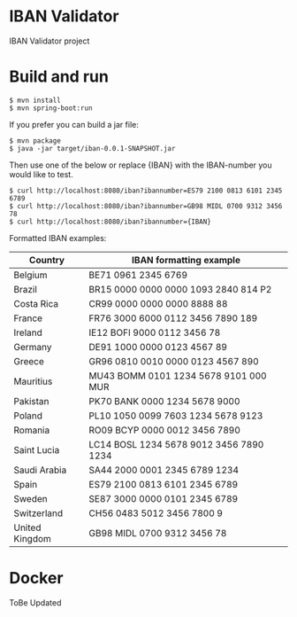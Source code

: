 # IBAN Validator
IBAN Validator project


# Build and run
```
$ mvn install
$ mvn spring-boot:run
```

If you prefer you can build a jar file:
```
$ mvn package
$ java -jar target/iban-0.0.1-SNAPSHOT.jar
```

Then use one of the below or replace {IBAN} with the IBAN-number you would like to test.
```
$ curl http://localhost:8080/iban?ibannumber=ES79 2100 0813 6101 2345 6789
$ curl http://localhost:8080/iban?ibannumber=GB98 MIDL 0700 9312 3456 78
$ curl http://localhost:8080/iban?ibannumber={IBAN}
```

Formatted IBAN examples:

| Country |	IBAN formatting example |
| ------- | ------------------------|
|	Belgium	|	BE71 0961 2345 6769	|
|	Brazil	|	BR15 0000 0000 0000 1093 2840 814 P2	|
|	Costa Rica	|	CR99 0000 0000 0000 8888 88	|
|	France	|	FR76 3000 6000 0112 3456 7890 189	|
|	Ireland	|	IE12 BOFI 9000 0112 3456 78	|
|	Germany	|	DE91 1000 0000 0123 4567 89	|
|	Greece	|	GR96 0810 0010 0000 0123 4567 890	|
|	Mauritius	|	MU43 BOMM 0101 1234 5678 9101 000 MUR	|
|	Pakistan	|	PK70 BANK 0000 1234 5678 9000	|
|	Poland	|	PL10 1050 0099 7603 1234 5678 9123	|
|	Romania	|	RO09 BCYP 0000 0012 3456 7890	|
|	Saint Lucia	|	LC14 BOSL 1234 5678 9012 3456 7890 1234	|
|	Saudi Arabia	|	SA44 2000 0001 2345 6789 1234	|
|	Spain	|	ES79 2100 0813 6101 2345 6789	|
|	Sweden	|	SE87 3000 0000 0101 2345 6789	|
|	Switzerland	|	CH56 0483 5012 3456 7800 9	|
|	United Kingdom	|	GB98 MIDL 0700 9312 3456 78	|




# Docker

ToBe Updated

